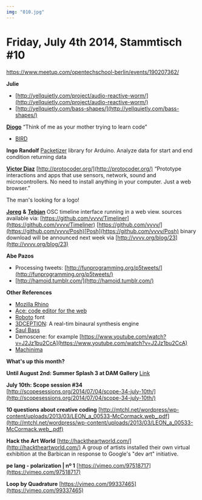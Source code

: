 ```yaml
---
img: "010.jpg"
---
```


# **Friday, July 4th 2014, Stammtisch #10**

https://www.meetup.com/opentechschool-berlin/events/190207362/

**Julie**

- [http://yellquietly.com/project/audio-reactive-worm/](http://yellquietly.com/project/audio-reactive-worm/)
- [http://yellquietly.com/bass-shapes/](http://yellquietly.com/bass-shapes/)

[**Diogo**](http://cargocollective.com/hubris)
“Think of me as your mother trying to learn code”

- [BIRD](http://cargocollective.com/hubris/BIRD)

**Ingo Randolf**
[Packetizer](https://github.com/i-n-g-o/Packetizer) library for Arduino. Analyze data for start and end condition returning data

[**Victor Diaz**](http://victordiazbarrales.com/)
[http://protocoder.org/](http://protocoder.org/)
“Prototype interactions and apps that use sensors, network, sound and microcontrollers. No need to install anything in your computer. Just a web browser.”

The man's looking for a logo!

[**Joreg**](http://vvvv.org/users/joreg) **&** [**Tebjan**](https://twitter.com/tebjan)
OSC timeline interface running in a web view.
sources available via:
[https://github.com/vvvv/Timeliner](https://github.com/vvvv/Timeliner)
[https://github.com/vvvv/](https://github.com/vvvv/Posh)[Posh](https://github.com/vvvv/Posh)
binary download will be announced next week via [http://vvvv.org/blog/23](http://vvvv.org/blog/23)


**Abe Pazos**

- Processing tweets: [http://funprogramming.org/p5tweets/](http://funprogramming.org/p5tweets/)
- [http://hamoid.tumblr.com/](http://hamoid.tumblr.com/)

**Other References**

- [Mozilla Rhino](https://developer.mozilla.org/en-US/docs/Mozilla/Projects/Rhino)
- [Ace: code editor for the web](http://ace.c9.io/#nav=about) 
- [Roboto](http://www.google.com/fonts/specimen/Roboto) font
- [3DCEPTION](http://twobigears.com/): A real-tim binaural synthesis engine
- [Saul Bass](https://vimeo.com/31992143)
- Demoscene: for example [https://www.youtube.com/watch?v=J2Jz1bu2CcA](https://www.youtube.com/watch?v=J2Jz1bu2CcA)
- [Machinima](https://en.wikipedia.org/wiki/Machinima)

**What's up this month?**

**Until August 2nd: Summer Splash 3 at DAM Gallery**
[Link](http://www.dam-gallery.de/index.php?id=21&tx_ttnews%5Btt_news%5D=326&cHash=82339cc98bb9acc4609f6e73bdbcd08d)

**July 10th: Scope session #34**
[http://scopesessions.org/2014/07/04/scope-34-july-10th/](http://scopesessions.org/2014/07/04/scope-34-july-10th/)

**10 questions about creative coding**
[http://mtchl.net/wordpress/wp-content/uploads/2013/03/LEON_a_00533-McCormack.web_.pdf](http://mtchl.net/wordpress/wp-content/uploads/2013/03/LEON_a_00533-McCormack.web_.pdf)

**Hack the Art World**
[http://hacktheartworld.com/](http://hacktheartworld.com/)
A group of artists installed their own virtual exhibition at the Barbican in response to Google's "dev art" initiative.

**pe lang - polarization | nº 1**
[https://vimeo.com/97518717](https://vimeo.com/97518717)

**Loop by Quadrature**
[https://vimeo.com/99337465](https://vimeo.com/99337465)


